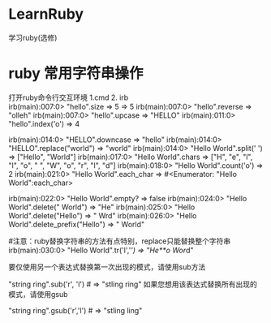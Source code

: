 # LearnRuby
学习ruby(选修)
# ruby 常用字符串操作
 打开ruby命令行交互环境
1.cmd
2. irb                                                                                      
irb(main):007:0> "hello".size                                                               => 5                                                                                        => 5
irb(main):007:0> "hello".reverse                                                         => "olleh"
irb(main):007:0> "hello".upcase                                                           => "HELLO"
irb(main):011:0> "hello".index('o')                                                       => 4

irb(main):014:0> "HELLO".downcase                                                   => "hello"
irb(main):014:0> "HELLO".replace("world")                                         => "world"
irb(main):014:0> "Hello World".split(' ')                                               => ["Hello", "World"]
irb(main):017:0> "Hello World".chars                                                  => ["H", "e", "l", "l", "o", " ", "W", "o", "r", "l", "d"]
irb(main):018:0> "Hello World".count('o')                                           => 2
irb(main):021:0> "Hello World".each_char                                          => #<Enumerator: "Hello World":each_char>

irb(main):022:0> "Hello World".empty?                                              => false
irb(main):024:0> "Hello World".delete(" World")                                => "He"
irb(main):025:0> "Hello World".delete("Hello")                                   => " Wrd"
irb(main):026:0> "Hello World".delete_prefix("Hello")                        => " World"

#注意：ruby替换字符串的方法有点特别，replace只能替换整个字符串
irb(main):030:0> "Hello World".tr('l','*')                                               => "He**o Wor*d"

要仅使用另一个表达式替换第一次出现的模式，请使用sub方法

"string ring".sub('r', 'l') # => "stling ring"
如果您想用该表达式替换所有出现的模式，请使用gsub

"string ring".gsub('r','l') # => "stling ling" 

